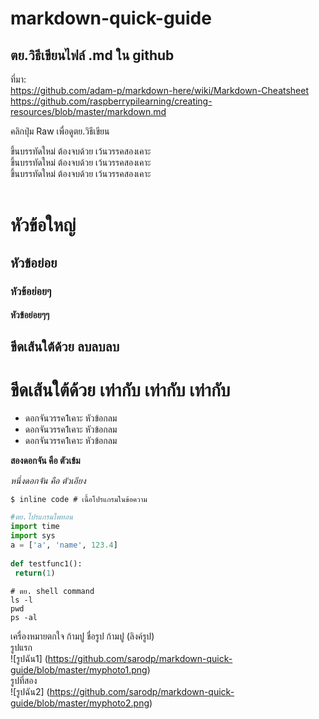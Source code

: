 # markdown-quick-guide  
## ตย.วิธีเขียนไฟล์ .md ใน github  
ที่มา:    
https://github.com/adam-p/markdown-here/wiki/Markdown-Cheatsheet  
https://github.com/raspberrypilearning/creating-resources/blob/master/markdown.md  
  
คลิกปุ่ม Raw เพื่อดูตย.วิธีเขียน 
  
ขึ้นบรรทัดใหม่ ต้องจบด้วย เว้นวรรคสองเคาะ  
ขึ้นบรรทัดใหม่ ต้องจบด้วย เว้นวรรคสองเคาะ  
ขึ้นบรรทัดใหม่ ต้องจบด้วย เว้นวรรคสองเคาะ  
<br>
# หัวข้อใหญ่  
## หัวข้อย่อย  
### หัวข้อย่อยๆ   
#### หัวข้อย่อยๆๆ   

ขีดเส้นใต้ด้วย ลบลบลบ  
---  
  
ขีดเส้นใต้ด้วย เท่ากับ เท่ากับ เท่ากับ
===


* ดอกจันวรรค1เคาะ หัวข้อกลม  
* ดอกจันวรรค1เคาะ หัวข้อกลม  
* ดอกจันวรรค1เคาะ หัวข้อกลม    

**สองดอกจัน คือ ตัวเข้ม**  

*หนึ่งดอกจัน คือ ตัวเอียง*  


`$ inline code # เนื้อโปรแกรมในข้อความ`  
  
``` python    
#ตย.โปรแกรมไพทอน  
import time  
import sys   
a = ['a', 'name', 123.4]  
  
def testfunc1():  
 return(1)  
```

``` shell 
# ตย. shell command
ls -l  
pwd  
ps -al  
```
เครื่องหมายตกใจ ก้ามปู ชื่อรูป ก้ามปู (ลิงค์รูป)  
รูปแรก  
![รูปฉัน1] (https://github.com/sarodp/markdown-quick-guide/blob/master/myphoto1.png)  
รูปที่สอง  
![รูปฉัน2] (https://github.com/sarodp/markdown-quick-guide/blob/master/myphoto2.png)  

